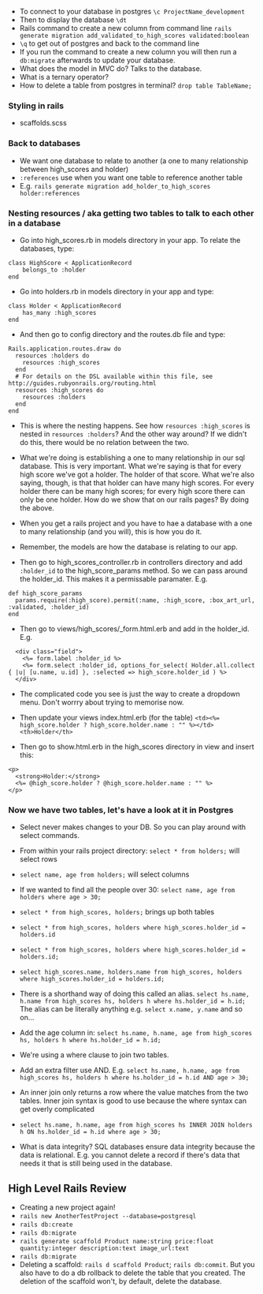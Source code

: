 - To connect to your database in postgres `\c ProjectName_development`
- Then to display the database `\dt`
- Rails command to create a new column from command line `rails generate migration add_validated_to_high_scores validated:boolean`
- `\q` to get out of postgres and back to the command line
- If you run the command to create a new column you will then run a `db:migrate` afterwards to update your database.
- What does the model in MVC do? Talks to the database.
- What is a ternary operator? 
- How to delete a table from postgres in terminal? `drop table TableName;`


### Styling in rails

- scaffolds.scss 

### Back to databases

- We want one database to relate to another (a one to many relationship between high_scores and holder)
- `:references` use when you want one table to reference another table
- E.g. `rails generate migration add_holder_to_high_scores holder:references`

### Nesting resources / aka getting two tables to talk to each other in a database

- Go into high_scores.rb in models directory in your app. To relate the databases, type:
```
class HighScore < ApplicationRecord
	belongs_to :holder
end
```

- Go into holders.rb in models directory in your app and type:
```
class Holder < ApplicationRecord
	has_many :high_scores
end
```

- And then go to config directory and the routes.db file and type:

```
Rails.application.routes.draw do
  resources :holders do
    resources :high_scores
  end
  # For details on the DSL available within this file, see http://guides.rubyonrails.org/routing.html
  resources :high_scores do
    resources :holders
  end 
end
```
- This is where the nesting happens. See how `resources :high_scores` is nested in `resources :holders`? And the other way around? If we didn't do this, there would be no relation between the two.

- What we're doing is establishing a one to many relationship in our sql database. This is very important. What we're saying is that for every high score we've got a holder. The holder of that score. What we're also saying, though, is that that holder can have many high scores. For every holder there can be many high scores; for every high score there can only be one holder. How do we show that on our rails pages? By doing the above. 

- When you get a rails project and you have to hae a database with a one to many relationship (and you will), this is how you do it.

- Remember, the models are how the database is relating to our app.

- Then go to high_scores_controller.rb in controllers directory and add `:holder_id` to the high_score_params method. So we can pass around the holder_id. This makes it a permissable paramater. E.g. 

```
def high_score_params
  params.require(:high_score).permit(:name, :high_score, :box_art_url, :validated, :holder_id)
end
```

- Then go to views/high_scores/_form.html.erb and add in the holder_id. E.g.
```
  <div class="field">
    <%= form.label :holder_id %>
    <%= form.select :holder_id, options_for_select( Holder.all.collect { |u| [u.name, u.id] }, :selected => high_score.holder_id ) %>
  </div>
```
- The complicated code you see is just the way to create a dropdown menu. Don't worrry about trying to memorise now.


- Then update your views index.html.erb (for the table)
`<td><%= high_score.holder ? high_score.holder.name : "" %></td>`
`<th>Holder</th>`

- Then go to show.html.erb in the high_scores directory in view and insert this:

```
<p>
  <strong>Holder:</strong>
  <%= @high_score.holder ? @high_score.holder.name : "" %>
</p>
```


### Now we have two tables, let's have a look at it in Postgres

- Select never makes changes to your DB. So you can play around with select commands.
- From within your rails project directory: `select * from holders;`  will select rows
- `select name, age from holders;` will select columns
- If we wanted to find all the people over 30: `select name, age from holders where age > 30;`

- `select * from high_scores, holders;` brings up both tables
- `select * from high_scores, holders where high_scores.holder_id = holders.id`
- `select * from high_scores, holders where high_scores.holder_id = holders.id;`
- `select high_scores.name, holders.name from high_scores, holders where high_scores.holder_id = holders.id;`

- There is a shorthand way of doing this called an alias. `select hs.name, h.name from high_scores hs, holders h where hs.holder_id = h.id;` The alias can be literally anything e.g. `select x.name, y.name` and so on...

- Add the age column in: `select hs.name, h.name, age from high_scores hs, holders h where hs.holder_id = h.id;`
- We're using a where clause to join two tables.
- Add an extra filter use AND. E.g. `select hs.name, h.name, age from high_scores hs, holders h where hs.holder_id = h.id AND age > 30;`

- An inner join only returns a row where the value matches from the two tables. Inner join syntax is good to use because the where syntax can get overly complicated
- `select hs.name, h.name, age from high_scores hs INNER JOIN holders h ON hs.holder_id = h.id where age > 30;`

- What is data integrity? SQL databases ensure data integrity because the data is relational. E.g. you cannot delete a record if there's data that needs it that is still being used in the database.


## High Level Rails Review

- Creating a new project again! 
- `rails new AnotherTestProject --database=postgresql`
- `rails db:create`
- `rails db:migrate`
- `rails generate scaffold Product name:string price:float quantity:integer description:text image_url:text`
- `rails db:migrate`
- Deleting a scaffold: `rails d scaffold Product`; `rails db:commit`. But you also have to do a db rollback to delete the table that you created. The deletion of the scaffold won't, by default, delete the database.


